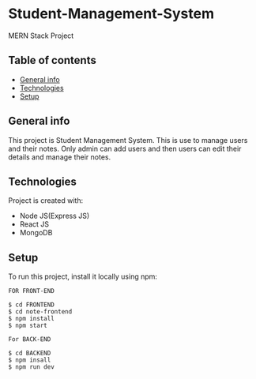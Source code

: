 # Student-Management-System
MERN Stack Project
## Table of contents
* [General info](#general-info)
* [Technologies](#technologies)
* [Setup](#setup)

## General info
This project is Student Management System. This is use to manage users and their notes. Only admin can add users and then users can edit their details and manage their notes.
	
## Technologies
Project is created with:
* Node JS(Express JS)
* React JS
* MongoDB
	
## Setup
To run this project, install it locally using npm:
```
FOR FRONT-END

$ cd FRONTEND
$ cd note-frontend
$ npm install
$ npm start

For BACK-END

$ cd BACKEND
$ npm insall
$ npm run dev
```
